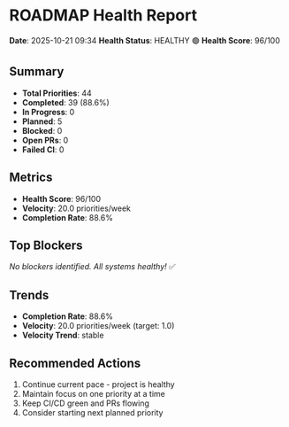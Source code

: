 # ROADMAP Health Report

**Date**: 2025-10-21 09:34
**Health Status**: HEALTHY 🟢
**Health Score**: 96/100

## Summary

- **Total Priorities**: 44
- **Completed**: 39 (88.6%)
- **In Progress**: 0
- **Planned**: 5
- **Blocked**: 0
- **Open PRs**: 0
- **Failed CI**: 0

## Metrics

- **Health Score**: 96/100
- **Velocity**: 20.0 priorities/week
- **Completion Rate**: 88.6%

## Top Blockers

_No blockers identified. All systems healthy!_ ✅

## Trends

- **Completion Rate**: 88.6%
- **Velocity**: 20.0 priorities/week (target: 1.0)
- **Velocity Trend**: stable

## Recommended Actions

1. Continue current pace - project is healthy
2. Maintain focus on one priority at a time
3. Keep CI/CD green and PRs flowing
4. Consider starting next planned priority
